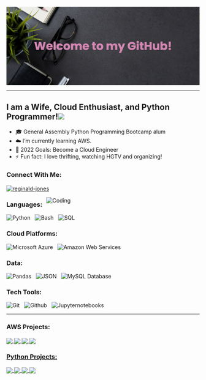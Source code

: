 <a href="https://www.linkedin.com/in/jazmin-channel-449a4683/"><img align="center"  src="https://raw.githubusercontent.com/jazminchannel/jazminchannel/main/banner1.png"/></a>

---

## I am a Wife, Cloud Enthusiast, and Python Programmer!</a><img src="https://media.giphy.com/media/WUlplcMpOCEmTGBtBW/giphy.gif" width="30"> 
</em></p>

- 🎓 General Assembly Python Programming Bootcamp alum
- ☁️ I’m currently learning AWS.
- 🥅 2022 Goals: Become a Cloud Engineer
- ⚡ Fun fact: I love thrifting, watching HGTV and organizing!


### Connect With Me:


<p align="left">
<a href="https://www.linkedin.com/in/jazmin-channel-449a4683/" target="blank"><img align="center" src="https://cdn.jsdelivr.net/npm/simple-icons@3.0.1/icons/linkedin.svg" alt="reginald-jones" height="30" width="40" /></a>
</p>

<img align="right" alt="Coding" width="400" src="https://cdn.dribbble.com/users/2646423/screenshots/5507196/computer.gif">


### Languages:

![Python](https://img.shields.io/badge/Code-Python-informational?style=for-the-badge&logo=python&logoColor=white&color=1ABC9B&labelColor=001837) &nbsp;
![Bash](https://img.shields.io/badge/Code-Bash-informational?style=for-the-badge&logo=bash&logoColor=white&color=1ABC9B&labelColor=001837) &nbsp;
![SQL](https://img.shields.io/badge/Code-SQL-informational?style=for-the-badge&logo=sql&logoColor=white&color=1ABC9B&labelColor=001837) &nbsp;

### Cloud Platforms:

![Microsoft Azure](https://img.shields.io/badge/Tech-Microsoft_Azure-informational?style=for-the-badge&logo=microsoft-azure&logoColor=white&color=1ABC9B&labelColor=001837) &nbsp;
![Amazon Web Services](https://img.shields.io/badge/Tech-Amazon_Web_Services-informational?style=for-the-badge&logo=amazon-web-services&logoColor=white&color=1ABC9B&labelColor=001837) &nbsp;

### Data:
![Pandas](https://img.shields.io/badge/Data-Pandas-informational?style=for-the-badge&logo=pandas&logoColor=white&color=1ABC9B&labelColor=001837) &nbsp;
![JSON](https://img.shields.io/badge/Data-JSON-informational?style=for-the-badge&logo=json&logoColor=white&color=1ABC9B&labelColor=001837) &nbsp;
![MySQL Database](https://img.shields.io/badge/Data-MySQL-informational?style=for-the-badge&logo=MySQl&logoColor=white&color=1ABC9B&labelColor=001837) &nbsp;

### Tech Tools:

![Git](https://img.shields.io/badge/Tech-Git-informational?style=for-the-badge&logo=Git&logoColor=white&color=1ABC9B&labelColor=001837) &nbsp;
![Github](https://img.shields.io/badge/Tech-GitHub-informational?style=for-the-badge&logo=GitHub&logoColor=white&color=1ABC9B&labelColor=001837) &nbsp;
![Jupyternotebooks](https://img.shields.io/badge/Tech-Jupyter_Notebooks-informational?style=for-the-badge&logo=jupyternotebooks&logoColor=white&color=1ABC9B&labelColor=001837) &nbsp;

---


### AWS Projects:

</a>
<a href="https://github.com/jazminchannel/Static-S3-Cloudfront-Website">
  <img align="center" src="https://github-readme-stats.vercel.app/api/pin/?username=jazminchannel&repo=Static-S3-Cloudfront-Website&title_color=ffffff&icon_color=00ba9d&text_color=ffffff&bg_color=001837&hide_border=true" />  
  
  </a>
<a href="https://github.com/jazminchannel/AWS-Managed-Microsoft-AD">
  <img align="center" src="https://github-readme-stats.vercel.app/api/pin/?username=jazminchannel&repo=AWS-Managed-Microsoft-AD&title_color=ffffff&icon_color=00ba9d&text_color=ffffff&bg_color=001837&hide_border=true" />  

   </a>
<a href="https://github.com/jazminchannel/AWS-VPN-Server">
  <img align="center" src="https://github-readme-stats.vercel.app/api/pin/?username=jazminchannel&repo=AWS-VPN-Server&title_color=ffffff&icon_color=00ba9d&text_color=ffffff&bg_color=001837&hide_border=true" />  
  
   </a>
<a href="https://github.com/jazminchannel/AWS-WordPress-Website">
  <img align="center" src="https://github-readme-stats.vercel.app/api/pin/?username=jazminchannel&repo=AWS-WordPress-Website&title_color=ffffff&icon_color=00ba9d&text_color=ffffff&bg_color=001837&hide_border=true" />  
  
### Python Projects:

</a>
<a href="https://github.com/jazminchannel/Insert_Coin_Game">
  <img align="center" src="https://github-readme-stats.vercel.app/api/pin/?username=jazminchannel&repo=Insert_Coin_Game&title_color=ffffff&icon_color=00ba9d&text_color=ffffff&bg_color=001837&hide_border=true" />  
  
  </a>
<a href="https://github.com/jazminchannel/Budget_Calculator">
  <img align="center" src="https://github-readme-stats.vercel.app/api/pin/?username=jazminchannel&repo=Budget_Calculator&title_color=ffffff&icon_color=00ba9d&text_color=ffffff&bg_color=001837&hide_border=true" />  

   </a>
<a href="https://github.com/jazminchannel/Tell-Me-the-Weather">
  <img align="center" src="https://github-readme-stats.vercel.app/api/pin/?username=jazminchannel&repo=Tell-Me-the-Weather&title_color=ffffff&icon_color=00ba9d&text_color=ffffff&bg_color=001837&hide_border=true" />  
  
   </a>
<a href="https://github.com/jazminchannel/Speed_Calculator">
  <img align="center" src="https://github-readme-stats.vercel.app/api/pin/?username=jazminchannel&repo=Speed_Calculator&title_color=ffffff&icon_color=00ba9d&text_color=ffffff&bg_color=001837&hide_border=true" />  

